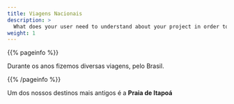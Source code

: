 ```yaml
---
title: Viagens Nacionais
description: >
  What does your user need to understand about your project in order to use it - or potentially contribute to it?
weight: 1
---
```


{{% pageinfo %}}

Durante os anos fizemos diversas viagens, pelo Brasil.

{{% /pageinfo %}}

Um dos nossos destinos mais antigos é a **Praia de Itapoá** 